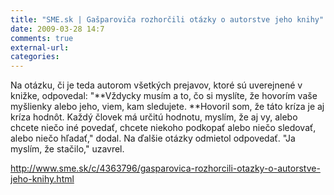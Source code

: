 ```yaml
---
title: "SME.sk | Gašparoviča rozhorčili otázky o autorstve jeho knihy"
date: 2009-03-28 14:7
comments: true
external-url:
categories:
---
```

Na otázku, či je teda autorom všetkých prejavov, ktoré sú uverejnené v knižke, odpovedal: "**Vždycky musím a to, čo si myslíte, že hovorím vaše myšlienky alebo jeho, viem, kam sledujete. **Hovoril som, že táto kríza je aj kríza hodnôt. Každý človek má určitú hodnotu, myslím, že aj vy, alebo chcete niečo iné povedať, chcete niekoho podkopať alebo niečo sledovať, alebo niečo hľadať," dodal. Na ďalšie otázky odmietol odpovedať. "Ja myslím, že stačilo," uzavrel.

<http://www.sme.sk/c/4363796/gasparovica-rozhorcili-otazky-o-autorstve-jeho-knihy.html>
